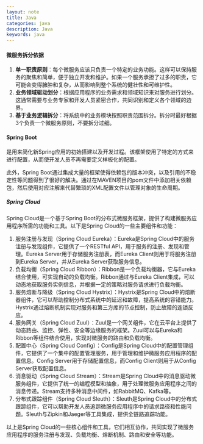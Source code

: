 ```yaml
---
layout: note
title: Java
categories: java
description: Java
keywords: java
---
```




#### 微服务拆分依据

1. **单一职责原则**：每个微服务应该只负责一个特定的业务功能。这样可以保持服务的聚焦和简单，便于独立开发和维护。如果一个服务承担了过多的职责，它可能会变得臃肿和复杂，从而影响到整个系统的健壮性和可维护性。
2. **业务领域驱动划分**：根据应用程序的业务需求和领域知识来对服务进行划分。这通常需要与业务专家和开发人员紧密合作，共同识别和定义各个领域的边界。
3. **基于业务逻辑拆分**：将系统中的业务模块按照职责范围拆分。拆分时最好根据3个负责一个微服务原则，不要拆分过细。



#### Spring Boot

是用来简化新Spring应用的初始搭建以及开发过程。该框架使用了特定的方式来进行配置，从而使开发人员不再需要定义样板化的配置。

此外，Spring Boot通过集成大量的框架使得依赖包的版本冲突，以及引用的不稳定性等问题得到了很好的解决。通过在MAVEN项目的pom文件中添加相关依赖包，然后使用对应注解来代替繁琐的XML配置文件以管理对象的生命周期。



##### Spring Cloud

Spring Cloud是一个基于Spring Boot的分布式微服务框架，提供了构建微服务应用程序所需的功能和工具。以下是Spring Cloud的一些主要组件和功能：

1. 服务注册与发现（Spring Cloud Eureka）：Eureka是Spring Cloud中的服务注册与发现组件，它提供了一个RESTful API，用于服务的注册、发现和管理。Eureka Server用于存储服务注册表，而Eureka Client则用于将服务注册到Eureka Server，并从Eureka Server获取服务信息。
2. 负载均衡（Spring Cloud Ribbon）：Ribbon是一个负载均衡器，它与Eureka结合使用，可实现自动的负载均衡。Ribbon通过与Eureka Client集成，可以动态地获取服务实例信息，并根据一定的策略对服务请求进行负载均衡。
3. 服务熔断与降级（Spring Cloud Hystrix）：Hystrix是Spring Cloud中的熔断器组件，它可以帮助控制分布式系统中的延迟和故障，提高系统的容错能力。Hystrix通过熔断机制实现对服务和第三方库的节点控制，防止故障的连锁反应。
4. 服务网关（Spring Cloud Zuul）：Zuul是一个网关组件，它在云平台上提供了动态路由、监控、弹性、安全等边缘服务的框架。Zuul可以与Eureka和Ribbon等组件结合使用，实现对微服务的路由和负载均衡。
5. 配置中心（Spring Cloud Config）：Config是Spring Cloud中的配置管理组件，它提供了一个集中的配置管理服务，用于管理和维护微服务应用程序的配置信息。Config Server用于存储配置信息，而Config Client则用于从Config Server获取配置信息。
6. 消息驱动（Spring Cloud Stream）：Stream是Spring Cloud中的消息驱动微服务组件，它提供了统一的编程模型和抽象，用于处理微服务应用程序之间的消息传递。Stream支持多种消息中间件，如RabbitMQ、Kafka等。
7. 分布式跟踪组件（Spring Cloud Sleuth）：Sleuth是Spring Cloud中的分布式跟踪组件，它可以帮助开发人员追踪微服务应用程序中的请求路径和性能问题。Sleuth与Zipkin和Jaeger等工具集成，提供全链路追踪功能。

以上是Spring Cloud的一些核心组件和工具，它们相互协作，共同实现了微服务应用程序的服务注册与发现、负载均衡、熔断机制、路由和安全等功能。
